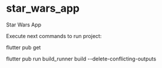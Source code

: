 # star_wars_app
Star Wars App

Execute next commands to run project:

flutter pub get

flutter pub run build_runner build --delete-conflicting-outputs
